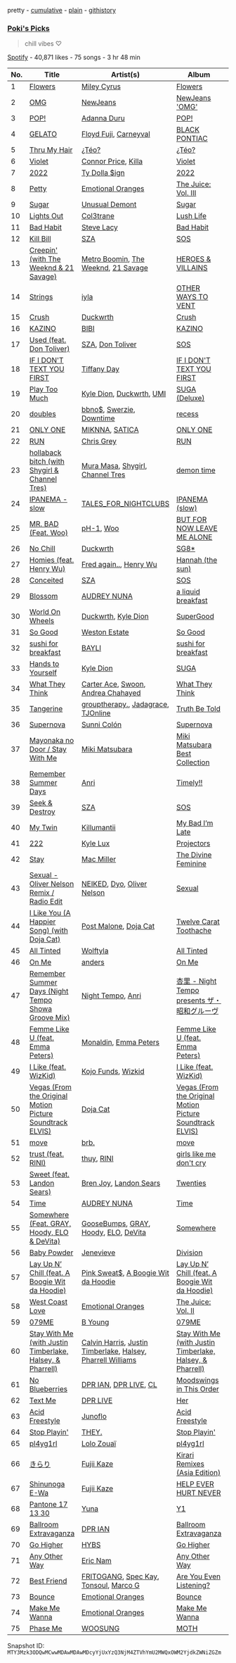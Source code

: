 pretty - [cumulative](/playlists/cumulative/37i9dQZF1DX7pdfPOj4HBA.md) - [plain](/playlists/plain/37i9dQZF1DX7pdfPOj4HBA) - [githistory](https://github.githistory.xyz/mackorone/spotify-playlist-archive/blob/main/playlists/plain/37i9dQZF1DX7pdfPOj4HBA)

### [Poki's Picks](https://open.spotify.com/playlist/37i9dQZF1DX7pdfPOj4HBA)

> chill vibes ♡

[Spotify](https://open.spotify.com/user/spotify) - 40,871 likes - 75 songs - 3 hr 48 min

| No. | Title | Artist(s) | Album | Length |
|---|---|---|---|---|
| 1 | [Flowers](https://open.spotify.com/track/0yLdNVWF3Srea0uzk55zFn) | [Miley Cyrus](https://open.spotify.com/artist/5YGY8feqx7naU7z4HrwZM6) | [Flowers](https://open.spotify.com/album/7I0tjwFtxUwBC1vgyeMAax) | 3:20 |
| 2 | [OMG](https://open.spotify.com/track/65FftemJ1DbbZ45DUfHJXE) | [NewJeans](https://open.spotify.com/artist/6HvZYsbFfjnjFrWF950C9d) | [NewJeans 'OMG'](https://open.spotify.com/album/45ozep8uHHnj5CCittuyXj) | 3:32 |
| 3 | [POP!](https://open.spotify.com/track/2M9AnJN0YIrkWtKXaUj56Q) | [Adanna Duru](https://open.spotify.com/artist/3Ov1o1t4WuiZfVcU7rXG90) | [POP!](https://open.spotify.com/album/2hDGxRzjtmYbq977e9CCPa) | 3:16 |
| 4 | [GELATO](https://open.spotify.com/track/1Nbi2hwlzGxnlYF9I6jhYm) | [Floyd Fuji](https://open.spotify.com/artist/0glUNuyGWUn70JhLMARseD), [Carneyval](https://open.spotify.com/artist/2L8dsMgFCSOumasWQ4gvwZ) | [BLACK PONTIAC](https://open.spotify.com/album/1tiqaShKMS6wxuhqbK2YPD) | 2:04 |
| 5 | [Thru My Hair](https://open.spotify.com/track/6BbAFjOCHA1AknMtIu3VjZ) | [¿Téo?](https://open.spotify.com/artist/0jsnWH4QCKcAMpR7vEhh9u) | [¿Téo?](https://open.spotify.com/album/5NhRAV4V8xcH0Wzj047C1g) | 1:40 |
| 6 | [Violet](https://open.spotify.com/track/3zb9k8UUuKz5tYmKJvNqQA) | [Connor Price](https://open.spotify.com/artist/5zixe6AbgXPqt4c1uSl94L), [Killa](https://open.spotify.com/artist/1gGUO8gYL0YWzyOKFCYegd) | [Violet](https://open.spotify.com/album/6TasXkUMVr3cFnrerHhlVj) | 2:02 |
| 7 | [2022](https://open.spotify.com/track/54iEZINzQt6ltApofgtCpO) | [Ty Dolla $ign](https://open.spotify.com/artist/7c0XG5cIJTrrAgEC3ULPiq) | [2022](https://open.spotify.com/album/2OapHw2hXgZqImkWjbBq5D) | 2:45 |
| 8 | [Petty](https://open.spotify.com/track/5s7SToFcsOVGPDIv6Fv6dA) | [Emotional Oranges](https://open.spotify.com/artist/12trz2INGglrKMzLmg0y2C) | [The Juice: Vol\. III](https://open.spotify.com/album/3n0tNdtuPGksNxuAncvMnM) | 3:15 |
| 9 | [Sugar](https://open.spotify.com/track/5KfUqRRbm6ACSzLxUS57R2) | [Unusual Demont](https://open.spotify.com/artist/5KpmWCJ5NqsY9meqhjwbxR) | [Sugar](https://open.spotify.com/album/4bPrS4muAMw2G5M6ARaZ01) | 1:54 |
| 10 | [Lights Out](https://open.spotify.com/track/0aFAGKktg3GEbdg0f0Ix7d) | [Col3trane](https://open.spotify.com/artist/4hTL3jOgvZwOqegEZTOrCc) | [Lush Life](https://open.spotify.com/album/5e0AwfXWMbFCC3qNDedM9j) | 2:18 |
| 11 | [Bad Habit](https://open.spotify.com/track/5CM4UuQ9Gnd6K2YyKGPMoK) | [Steve Lacy](https://open.spotify.com/artist/57vWImR43h4CaDao012Ofp) | [Bad Habit](https://open.spotify.com/album/69JpAhN3XgLkOsJ7MCtW4V) | 3:52 |
| 12 | [Kill Bill](https://open.spotify.com/track/3OHfY25tqY28d16oZczHc8) | [SZA](https://open.spotify.com/artist/7tYKF4w9nC0nq9CsPZTHyP) | [SOS](https://open.spotify.com/album/07w0rG5TETcyihsEIZR3qG) | 2:33 |
| 13 | [Creepin' \(with The Weeknd & 21 Savage\)](https://open.spotify.com/track/2dHHgzDwk4BJdRwy9uXhTO) | [Metro Boomin](https://open.spotify.com/artist/0iEtIxbK0KxaSlF7G42ZOp), [The Weeknd](https://open.spotify.com/artist/1Xyo4u8uXC1ZmMpatF05PJ), [21 Savage](https://open.spotify.com/artist/1URnnhqYAYcrqrcwql10ft) | [HEROES & VILLAINS](https://open.spotify.com/album/7txGsnDSqVMoRl6RQ9XyZP) | 3:41 |
| 14 | [Strings](https://open.spotify.com/track/6rj48XPo5Gk9T7kXFYY93y) | [iyla](https://open.spotify.com/artist/4LXBFNxqvOcdBVpbgKn6op) | [OTHER WAYS TO VENT](https://open.spotify.com/album/4ZMHZn1OsaFc4Gydlzw9VK) | 2:55 |
| 15 | [Crush](https://open.spotify.com/track/3aUviSdBVbsdmH406j5GZC) | [Duckwrth](https://open.spotify.com/artist/6I3MElirhT5t6Kf7p0hGk9) | [Crush](https://open.spotify.com/album/1R9BIE7X0fzMrn3XHvetFO) | 2:15 |
| 16 | [KAZINO](https://open.spotify.com/track/245onUPHGD1DYuiacxTuW0) | [BIBI](https://open.spotify.com/artist/6UbmqUEgjLA6jAcXwbM1Z9) | [KAZINO](https://open.spotify.com/album/1f9cws6SZ0iKoHrcmn39ZY) | 3:05 |
| 17 | [Used \(feat\. Don Toliver\)](https://open.spotify.com/track/1TweDM3JC49LNeelLVg3yX) | [SZA](https://open.spotify.com/artist/7tYKF4w9nC0nq9CsPZTHyP), [Don Toliver](https://open.spotify.com/artist/4Gso3d4CscCijv0lmajZWs) | [SOS](https://open.spotify.com/album/07w0rG5TETcyihsEIZR3qG) | 2:26 |
| 18 | [IF I DON'T TEXT YOU FIRST](https://open.spotify.com/track/2lNb0SzyOEHizMxlpT9HM6) | [Tiffany Day](https://open.spotify.com/artist/5D5Qbe1lf3aMnLsPSzXItu) | [IF I DON'T TEXT YOU FIRST](https://open.spotify.com/album/3qLQdJWPOyV49WdLfuyVDV) | 2:13 |
| 19 | [Play Too Much](https://open.spotify.com/track/6kojoNSvYr4WFUx7CYMJWb) | [Kyle Dion](https://open.spotify.com/artist/5qfkUSH3ip5dD2eEPhjkT3), [Duckwrth](https://open.spotify.com/artist/6I3MElirhT5t6Kf7p0hGk9), [UMI](https://open.spotify.com/artist/4ClziihVpBeFXNyDH83Lde) | [SUGA \(Deluxe\)](https://open.spotify.com/album/7uJlMQQqUJ8s17FRoMuPrq) | 3:17 |
| 20 | [doubles](https://open.spotify.com/track/79BTZzQWsFBGuz6otfJDU4) | [bbno$](https://open.spotify.com/artist/41X1TR6hrK8Q2ZCpp2EqCz), [Swerzie](https://open.spotify.com/artist/5cdRW3M7PAo9EAB0qYk8bU), [Downtime](https://open.spotify.com/artist/4qsGEvhsGqGswy64zTWoCS) | [recess](https://open.spotify.com/album/2i2J6QneO1x319QCJLkTBa) | 2:25 |
| 21 | [ONLY ONE](https://open.spotify.com/track/0wCWpty8xz2eli5LlUqrb3) | [MIKNNA](https://open.spotify.com/artist/53htGvuREf9YT5LYk5HEvb), [SATICA](https://open.spotify.com/artist/1cD70wZHi8HMyLYVDSV9We) | [ONLY ONE](https://open.spotify.com/album/69qLInZShlAOAru0fRG3yi) | 2:37 |
| 22 | [RUN](https://open.spotify.com/track/02jOjIRea8p5MTQXikwSov) | [Chris Grey](https://open.spotify.com/artist/0F3maSKfGGVtfATaAyeyPG) | [RUN](https://open.spotify.com/album/1MZhRONDoUiXL1B57jLjDc) | 3:22 |
| 23 | [hollaback bitch \(with Shygirl & Channel Tres\)](https://open.spotify.com/track/1phR7Gh1mymnCZvuHjgM0o) | [Mura Masa](https://open.spotify.com/artist/5Q81rlcTFh3k6DQJXPdsot), [Shygirl](https://open.spotify.com/artist/3M3wTTCDwicRubwMyHyEDy), [Channel Tres](https://open.spotify.com/artist/4cUkGQyhLFqKHBtL58HYVp) | [demon time](https://open.spotify.com/album/2B8rBYLpIJNkP4OsN16yRm) | 3:23 |
| 24 | [IPANEMA \- slow](https://open.spotify.com/track/44z0xS4YJxrsHt3oTvS2ei) | [TALES\_FOR\_NIGHTCLUBS](https://open.spotify.com/artist/1bQcDCkr8KkJBbHtjqAXps) | [IPANEMA \(slow\)](https://open.spotify.com/album/6yTtOrQDLrPodakOvqssbn) | 3:16 |
| 25 | [MR\. BAD \(Feat\. Woo\)](https://open.spotify.com/track/6kvdVqG2lXPvBqwqh6aoKV) | [pH\-1](https://open.spotify.com/artist/2u7CP5T30c8ctenzXgEV1W), [Woo](https://open.spotify.com/artist/5a8EJtOEbUJDF4RX3mKK02) | [BUT FOR NOW LEAVE ME ALONE](https://open.spotify.com/album/5HUdhu9p2kVPQ8g56woOQn) | 3:05 |
| 26 | [No Chill](https://open.spotify.com/track/6J1qFWHFbmMgz0A6o10Xaq) | [Duckwrth](https://open.spotify.com/artist/6I3MElirhT5t6Kf7p0hGk9) | [SG8\*](https://open.spotify.com/album/2vwmN3BESDjpuUWloIjM1S) | 2:43 |
| 27 | [Homies \(feat\. Henry Wu\)](https://open.spotify.com/track/5X78zXRKBpf6089Y348Wne) | [Fred again..](https://open.spotify.com/artist/4oLeXFyACqeem2VImYeBFe), [Henry Wu](https://open.spotify.com/artist/0IvTgqmNuZwVjEkkjzxLha) | [Hannah \(the sun\)](https://open.spotify.com/album/6eep2wtSbpdoAgJcRyublA) | 3:01 |
| 28 | [Conceited](https://open.spotify.com/track/4hTej08FutmriOs7S1hWWy) | [SZA](https://open.spotify.com/artist/7tYKF4w9nC0nq9CsPZTHyP) | [SOS](https://open.spotify.com/album/07w0rG5TETcyihsEIZR3qG) | 2:31 |
| 29 | [Blossom](https://open.spotify.com/track/6N5QUrxpUVOMJGCb4zeUr5) | [AUDREY NUNA](https://open.spotify.com/artist/0Wwji82sLA0Hcvtuak3omb) | [a liquid breakfast](https://open.spotify.com/album/45QlLBsyMU0XRqw3cxdTKb) | 1:54 |
| 30 | [World On Wheels](https://open.spotify.com/track/2t5ebbh0zWyTIe02d6kv8Y) | [Duckwrth](https://open.spotify.com/artist/6I3MElirhT5t6Kf7p0hGk9), [Kyle Dion](https://open.spotify.com/artist/5qfkUSH3ip5dD2eEPhjkT3) | [SuperGood](https://open.spotify.com/album/07ElwjWGMXVNlQG4TsVn9H) | 2:39 |
| 31 | [So Good](https://open.spotify.com/track/0ZpHuEhi1CvOJgrqOSy8mv) | [Weston Estate](https://open.spotify.com/artist/18CPEToK1OfjJ5B5vDBDKa) | [So Good](https://open.spotify.com/album/1n5grA7m8IYGwHp6rUDMR2) | 2:26 |
| 32 | [sushi for breakfast](https://open.spotify.com/track/3eDzj1evIwmfQE1zDqqmwd) | [BAYLI](https://open.spotify.com/artist/2bvUCoFViWtg9pSkOX9du9) | [sushi for breakfast](https://open.spotify.com/album/08AUdbT46dsaM50bapJ5GV) | 2:07 |
| 33 | [Hands to Yourself](https://open.spotify.com/track/6NnrXDhqRyLYdy90gt7H4f) | [Kyle Dion](https://open.spotify.com/artist/5qfkUSH3ip5dD2eEPhjkT3) | [SUGA](https://open.spotify.com/album/5E5QGOClKXPXlVwOW9cWUz) | 3:24 |
| 34 | [What They Think](https://open.spotify.com/track/1LEngKx0VQilqRyZ1JQsLF) | [Carter Ace](https://open.spotify.com/artist/0bhck1r45kgsoMNBVqIziz), [Swoon](https://open.spotify.com/artist/3IDo2KvRkMzQsSXS0FIroV), [Andrea Chahayed](https://open.spotify.com/artist/2V6GNbrXanLBlMLCx5nXZN) | [What They Think](https://open.spotify.com/album/2F9LWWRVKG55MY7wh1YPcq) | 3:26 |
| 35 | [Tangerine](https://open.spotify.com/track/0SB5sjyk6Yaj8LhtENxNKY) | [grouptherapy.](https://open.spotify.com/artist/70KxgbZNsd9xOttXW67mh3), [Jadagrace](https://open.spotify.com/artist/1C3vUa0iC1bkCTvZTzQxyk), [TJOnline](https://open.spotify.com/artist/11ytrEfijT8k5ZPNymeXfS) | [Truth Be Told](https://open.spotify.com/album/0iq4VWGYG9Km7d7L0h31At) | 2:29 |
| 36 | [Supernova](https://open.spotify.com/track/2fQo9apVAYggTBzaFPUh9B) | [Sunni Colón](https://open.spotify.com/artist/4tRZRfhgfLEIUI9mw9Njy2) | [Supernova](https://open.spotify.com/album/0iu2xltdgI77Bkryi5JTNe) | 2:21 |
| 37 | [Mayonaka no Door / Stay With Me](https://open.spotify.com/track/2BHj31ufdEqVK5CkYDp9mA) | [Miki Matsubara](https://open.spotify.com/artist/4hUmsYcvD8C5zuVSP93jb1) | [Miki Matsubara Best Collection](https://open.spotify.com/album/1ANaxJNBcbOvvycNL4MCL5) | 5:12 |
| 38 | [Remember Summer Days](https://open.spotify.com/track/1qUo7d5lAOclNVbTUY0A2R) | [Anri](https://open.spotify.com/artist/0xGtOrmB2hnrNRLG3vhpSo) | [Timely!!](https://open.spotify.com/album/3OvZYx7AAGplmJjwD29JiV) | 4:55 |
| 39 | [Seek & Destroy](https://open.spotify.com/track/6eT2V7nKXyMf47TwPbtgAD) | [SZA](https://open.spotify.com/artist/7tYKF4w9nC0nq9CsPZTHyP) | [SOS](https://open.spotify.com/album/07w0rG5TETcyihsEIZR3qG) | 3:23 |
| 40 | [My Twin](https://open.spotify.com/track/4YA7aHYDUm1sfvGe6FznYB) | [Killumantii](https://open.spotify.com/artist/3uihH9rY2n7IgCkO0Rjbe1) | [My Bad I’m Late](https://open.spotify.com/album/5t7W5Ds5cX4fMs8l1lFIIN) | 2:35 |
| 41 | [222](https://open.spotify.com/track/3L13NvOpRky9f48BPF8yPD) | [Kyle Lux](https://open.spotify.com/artist/63g7H7tihdsX4LtRQioKrR) | [Projectors](https://open.spotify.com/album/6T10Tpl6t3HjVgEYCKhXhm) | 2:36 |
| 42 | [Stay](https://open.spotify.com/track/4brX8MJs5hxErgq48f9REO) | [Mac Miller](https://open.spotify.com/artist/4LLpKhyESsyAXpc4laK94U) | [The Divine Feminine](https://open.spotify.com/album/6f6tko6NWoH00cyFOl4VYQ) | 5:26 |
| 43 | [Sexual \- Oliver Nelson Remix / Radio Edit](https://open.spotify.com/track/39zrVbRvAjw1FbKaK64NTZ) | [NEIKED](https://open.spotify.com/artist/5H6xmHXjsq98NLbEjuE29f), [Dyo](https://open.spotify.com/artist/4H1PNuHElBLVok0lnYMrRb), [Oliver Nelson](https://open.spotify.com/artist/4QAp87iZerUP9PKxtLhmW1) | [Sexual](https://open.spotify.com/album/4fpw9otqwjuKWM7OLu8DgP) | 3:20 |
| 44 | [I Like You \(A Happier Song\) \(with Doja Cat\)](https://open.spotify.com/track/0prbvDtiY8FrZKEj8LF4Rs) | [Post Malone](https://open.spotify.com/artist/246dkjvS1zLTtiykXe5h60), [Doja Cat](https://open.spotify.com/artist/5cj0lLjcoR7YOSnhnX0Po5) | [Twelve Carat Toothache](https://open.spotify.com/album/02SRvzvwKNQJpqjdehWAif) | 3:12 |
| 45 | [All Tinted](https://open.spotify.com/track/3ZS6nAQHjvHezX2ncHma2s) | [Wolftyla](https://open.spotify.com/artist/7qd6KGoABHifvXKeFNe2Yb) | [All Tinted](https://open.spotify.com/album/7adiBGuL9uUEDtGlwkplZf) | 3:17 |
| 46 | [On Me](https://open.spotify.com/track/1VTF2L9xSLpPs4qjLbYW2f) | [anders](https://open.spotify.com/artist/6G1yTgvoYsuVb2Ja8cVVJ2) | [On Me](https://open.spotify.com/album/0z8w8HFm5pMNauf8NctcWj) | 2:28 |
| 47 | [Remember Summer Days \(Night Tempo Showa Groove Mix\)](https://open.spotify.com/track/02M7L7vwVmzrRNq6gx9oxE) | [Night Tempo](https://open.spotify.com/artist/76B4kqqCUdVdAo9AG5LNWF), [Anri](https://open.spotify.com/artist/0xGtOrmB2hnrNRLG3vhpSo) | [杏里 \- Night Tempo presents ザ・昭和グルーヴ](https://open.spotify.com/album/77kXckOL5mwaVEeWTExyvz) | 3:46 |
| 48 | [Femme Like U \(feat\. Emma Peters\)](https://open.spotify.com/track/670E2HDx684Yq0rhf84CQc) | [Monaldin](https://open.spotify.com/artist/1Ngs1vi6M75StypXQdB6su), [Emma Peters](https://open.spotify.com/artist/6lY6kOVMG0mR07JTzU33o5) | [Femme Like U \(feat\. Emma Peters\)](https://open.spotify.com/album/4JLvy9j6VMshaXXGsRt7lp) | 2:17 |
| 49 | [I Like \(feat\. WizKid\)](https://open.spotify.com/track/5s7j77zpP6e9uz2Q1DU851) | [Kojo Funds](https://open.spotify.com/artist/2o9hRZ3xI27UQpHT61A4Mm), [Wizkid](https://open.spotify.com/artist/3tVQdUvClmAT7URs9V3rsp) | [I Like \(feat\. WizKid\)](https://open.spotify.com/album/7b57oWMZmdG8wjwjtRiKSO) | 3:12 |
| 50 | [Vegas \(From the Original Motion Picture Soundtrack ELVIS\)](https://open.spotify.com/track/0hquQWY3xvYqN4qtiquniF) | [Doja Cat](https://open.spotify.com/artist/5cj0lLjcoR7YOSnhnX0Po5) | [Vegas \(From the Original Motion Picture Soundtrack ELVIS\)](https://open.spotify.com/album/2Q5DPv9uliinOBSdNooIe3) | 3:02 |
| 51 | [move](https://open.spotify.com/track/2Ryp5LkAWyJwRqoFd8N7Kk) | [brb.](https://open.spotify.com/artist/2XBiI8PjCnjJ3XKWtiKcvc) | [move](https://open.spotify.com/album/1gaYhlmZa4fT0NfH1IiSQ4) | 2:28 |
| 52 | [trust \(feat\. RINI\)](https://open.spotify.com/track/5tHWgoCChShsl9BJDkZDcQ) | [thuy](https://open.spotify.com/artist/3R80OE4RViOWbnuvqh0j8a), [RINI](https://open.spotify.com/artist/2joIhhX3Feq47H4QXVDOr3) | [girls like me don't cry](https://open.spotify.com/album/2H3DD9jBaIor2z1hda43gE) | 3:17 |
| 53 | [Sweet \(feat\. Landon Sears\)](https://open.spotify.com/track/3IPBftcOHWxzLFyH5svvnY) | [Bren Joy](https://open.spotify.com/artist/4vZ5UD5pIliRPSdHHj9EUp), [Landon Sears](https://open.spotify.com/artist/3IKbh0wq6dhJduifP0yPi3) | [Twenties](https://open.spotify.com/album/4PMJ1YwlsWRJYCxr1S8LX9) | 3:46 |
| 54 | [Time](https://open.spotify.com/track/5ZZwWo5tBpa1IxEuASX5CL) | [AUDREY NUNA](https://open.spotify.com/artist/0Wwji82sLA0Hcvtuak3omb) | [Time](https://open.spotify.com/album/4AQ8M9UhgOSRTT0OjEU3Ik) | 3:04 |
| 55 | [Somewhere \(Feat\. GRAY, Hoody, ELO & DeVita\)](https://open.spotify.com/track/0g6THFTGvC9Ci22S3mNtKq) | [GooseBumps](https://open.spotify.com/artist/1QM3jZpgkf0Z53ljiV5VMi), [GRAY](https://open.spotify.com/artist/3kPEBSt7qgVoRZSbIXMr7W), [Hoody](https://open.spotify.com/artist/7lXgbtBDcCRbfc5f8FhGUL), [ELO](https://open.spotify.com/artist/15KDb2KpZRvX1updtyinK1), [DeVita](https://open.spotify.com/artist/5PS3ZZE5bBiZ3Ct9HiRG2B) | [Somewhere](https://open.spotify.com/album/3RirkkdxaucC74O0by7wZd) | 4:20 |
| 56 | [Baby Powder](https://open.spotify.com/track/4Nw7kywWurWS6ceinn1cHK) | [Jenevieve](https://open.spotify.com/artist/0dUYLC7DLjeS8gIh8cz2Pq) | [Division](https://open.spotify.com/album/2VG4oj0kGjOydr6j8deI7Z) | 2:56 |
| 57 | [Lay Up N’ Chill \(feat\. A Boogie Wit da Hoodie\)](https://open.spotify.com/track/6FxdAycUNPT8gHH5JhG2xI) | [Pink Sweat$](https://open.spotify.com/artist/1W7FNibLa0O0b572tB2w7t), [A Boogie Wit da Hoodie](https://open.spotify.com/artist/31W5EY0aAly4Qieq6OFu6I) | [Lay Up N’ Chill \(feat\. A Boogie Wit da Hoodie\)](https://open.spotify.com/album/58Y1ZnM9IYAywv0lOWPZBg) | 2:33 |
| 58 | [West Coast Love](https://open.spotify.com/track/4NFD9ea0uH0MtoC30yNYE1) | [Emotional Oranges](https://open.spotify.com/artist/12trz2INGglrKMzLmg0y2C) | [The Juice: Vol\. II](https://open.spotify.com/album/6q8BNcH6wkWwWC0fGoJwkS) | 3:35 |
| 59 | [079ME](https://open.spotify.com/track/5f14ylFBAuwqVHXvafqtmd) | [B Young](https://open.spotify.com/artist/7JMwO9tyFPMsb2KnsJqZlp) | [079ME](https://open.spotify.com/album/6FRCZ2uh3VTm8g9CEXciSI) | 3:31 |
| 60 | [Stay With Me \(with Justin Timberlake, Halsey, & Pharrell\)](https://open.spotify.com/track/5lfWrciYtohtIMVDVZd0Rf) | [Calvin Harris](https://open.spotify.com/artist/7CajNmpbOovFoOoasH2HaY), [Justin Timberlake](https://open.spotify.com/artist/31TPClRtHm23RisEBtV3X7), [Halsey](https://open.spotify.com/artist/26VFTg2z8YR0cCuwLzESi2), [Pharrell Williams](https://open.spotify.com/artist/2RdwBSPQiwcmiDo9kixcl8) | [Stay With Me \(with Justin Timberlake, Halsey, & Pharrell\)](https://open.spotify.com/album/62SWIKrov7HPXU0Jpc6LY1) | 3:49 |
| 61 | [No Blueberries](https://open.spotify.com/track/4lpvCG7eNzHAXwvMxWUNjz) | [DPR IAN](https://open.spotify.com/artist/2o8gT0fQmFxGNbowbdgeZe), [DPR LIVE](https://open.spotify.com/artist/0siBQaURCli5wn2lqv8WZg), [CL](https://open.spotify.com/artist/0tzSBCPJZmHTdOA3ZV2mN3) | [Moodswings in This Order](https://open.spotify.com/album/2hPHncbZRuWiCBauEUJxyA) | 3:05 |
| 62 | [Text Me](https://open.spotify.com/track/1dN4Z7wZTQXLEl33RkMO3a) | [DPR LIVE](https://open.spotify.com/artist/0siBQaURCli5wn2lqv8WZg) | [Her](https://open.spotify.com/album/1XtTygUdUqtwPyErnZxLbR) | 2:57 |
| 63 | [Acid Freestyle](https://open.spotify.com/track/53pd2Mtqmd21Tjg3GkObEB) | [Junoflo](https://open.spotify.com/artist/5ZjBaiZiRUZx4AmlzOOc9R) | [Acid Freestyle](https://open.spotify.com/album/5tQwVdqA8EfGCokpyAU9UF) | 2:53 |
| 64 | [Stop Playin'](https://open.spotify.com/track/7GYoEbez6qFszDiEmiuBEb) | [THEY.](https://open.spotify.com/artist/0pghUohLPptZWBasy2wmUx) | [Stop Playin'](https://open.spotify.com/album/3C2TuDRBpQCTSHHdd0TJYu) | 2:58 |
| 65 | [pl4yg1rl](https://open.spotify.com/track/3xA9Cta8gafKNV1xNpMK2r) | [Lolo Zouaï](https://open.spotify.com/artist/2qDIR2WlcW3llkGqJWg9VJ) | [pl4yg1rl](https://open.spotify.com/album/1xQEgoJUeY0K2pc0p8LLXG) | 2:39 |
| 66 | [きらり](https://open.spotify.com/track/51oc6MEsXTpnPn6GOw5VuP) | [Fujii Kaze](https://open.spotify.com/artist/6bDWAcdtVR3WHz2xtiIPUi) | [Kirari Remixes \(Asia Edition\)](https://open.spotify.com/album/2OXwORzPU4tm1Skiv6l9KT) | 3:51 |
| 67 | [Shinunoga E\-Wa](https://open.spotify.com/track/0o9zmvc5f3EFApU52PPIyW) | [Fujii Kaze](https://open.spotify.com/artist/6bDWAcdtVR3WHz2xtiIPUi) | [HELP EVER HURT NEVER](https://open.spotify.com/album/1OojCidx0eoPKch2M0Kz31) | 3:05 |
| 68 | [Pantone 17 13 30](https://open.spotify.com/track/2GeR7M97pCrWrMh8d6BlrF) | [Yuna](https://open.spotify.com/artist/3kHVioJpVxlazAAKQ64pC1) | [Y1](https://open.spotify.com/album/0xlpkNFvbonkCBiAZu0AdM) | 3:06 |
| 69 | [Ballroom Extravaganza](https://open.spotify.com/track/1KoAKmbSdx172NnEn6rV9F) | [DPR IAN](https://open.spotify.com/artist/2o8gT0fQmFxGNbowbdgeZe) | [Ballroom Extravaganza](https://open.spotify.com/album/0rbFTWzM6EtmYd61kpV1ke) | 3:09 |
| 70 | [Go Higher](https://open.spotify.com/track/350MlI4iDtv6fYwM4PKSA4) | [HYBS](https://open.spotify.com/artist/4mr4X9nJC8DPlNukWbgAaI) | [Go Higher](https://open.spotify.com/album/1e1tDPUR08v96ZT7RPV7eb) | 3:28 |
| 71 | [Any Other Way](https://open.spotify.com/track/0GLeMtCBYkh98BqwO5BN7b) | [Eric Nam](https://open.spotify.com/artist/2FLqlgckDKdmpBrvLAT5BM) | [Any Other Way](https://open.spotify.com/album/7C5Y9bh4Y8G5sw3bB2bquM) | 2:48 |
| 72 | [Best Friend](https://open.spotify.com/track/3RUQ8Lu7yR9FXUkwKTDJKA) | [FRITOGANG](https://open.spotify.com/artist/3fHKTSYnOydB7JFalMZ26X), [Spec Kay](https://open.spotify.com/artist/7pvKiTpT9rpCTvqdjJo3f3), [Tonsoul](https://open.spotify.com/artist/6MHdCHRAo8x5mE2Gxw1rWb), [Marco G](https://open.spotify.com/artist/2Kyv7wrU5T5EngtJw1Ocpj) | [Are You Even Listening?](https://open.spotify.com/album/2txiGXzkDW7um6x0LpneAD) | 3:49 |
| 73 | [Bounce](https://open.spotify.com/track/0dc7vqP0w2kLg39jk2kVhU) | [Emotional Oranges](https://open.spotify.com/artist/12trz2INGglrKMzLmg0y2C) | [Bounce](https://open.spotify.com/album/0oZsVFFbw4qvK1m8KBlUel) | 2:52 |
| 74 | [Make Me Wanna](https://open.spotify.com/track/7KDTidXitqxwRz6UhfWXsB) | [Emotional Oranges](https://open.spotify.com/artist/12trz2INGglrKMzLmg0y2C) | [Make Me Wanna](https://open.spotify.com/album/12M4YKGroXOTB1VWY8jhtj) | 2:54 |
| 75 | [Phase Me](https://open.spotify.com/track/62DCFw57LAAX4CTrzmUCny) | [WOOSUNG](https://open.spotify.com/artist/5LHu1iF8m0XtRBEJbbwSoo) | [MOTH](https://open.spotify.com/album/7JdpeV87hczflCV8GXF3yV) | 2:34 |

Snapshot ID: `MTY3Mzk3ODQwMCwwMDAwMDAwMDcyYjUxYzQ3NjM4ZTVhYmU2MWQxOWM2YjdkZWNiZGZm`
